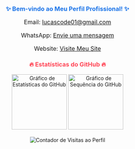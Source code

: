 <h3 style="text-align:center; font-weight:bold; color: #1a73e8;">✨ Bem-vindo ao Meu Perfil Profissional! ✨</h3>
<div style="text-align:center; font-size: 16px;">
    <p>Email: <a href="mailto:lucascode01@gmail.com">lucascode01@gmail.com</a></p>
    <p>WhatsApp: <a href="https://wa.me/message/CTUE7YUIGW4JN1" target="_blank">Envie uma mensagem</a></p>
    <p>Website: <a href="http://lucassantosdev.framer.website" target="_blank">Visite Meu Site</a></p>
</div>

<div style="text-align:center; margin-top:20px;">
    <h3 style="color: #ff4757;">🔥 Estatísticas do GitHub 🔥</h3>
</div>

<div align="center">
    <img src="https://github-readme-stats.vercel.app/api?username=lucascode01&hide_title=false&hide_rank=false&show_icons=true&include_all_commits=true&count_private=true&disable_animations=false&theme=ocean_dark&locale=en&hide_border=false&order=1" height="150" alt="Gráfico de Estatísticas do GitHub"  />
    <img src="https://streak-stats.demolab.com?user=lucascode01&locale=en&mode=daily&theme=ocean_dark&hide_border=false&border_radius=5&order=3" height="150" alt="Gráfico de Sequência do GitHub"  />
</div>

<br clear="both">

<div align="center">
    <img src="https://profile-counter.glitch.me/lucascode01/count.svg?" alt="Contador de Visitas ao Perfil" />
</div>
